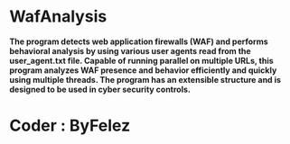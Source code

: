 # WafAnalysis

**The program detects web application firewalls (WAF) and performs behavioral analysis by using various user agents read from the user_agent.txt file. Capable of running parallel on multiple URLs, this program analyzes WAF presence and behavior efficiently and quickly using multiple threads. The program has an extensible structure and is designed to be used in cyber security controls.**

# Coder : ByFelez

